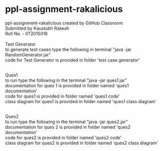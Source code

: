 # ppl-assignment-rakalicious
ppl-assignment-rakalicious created by GitHub Classroom
<br>Submitted by Kaustubh Rakesh
<br>Roll No. - IIT2015016<br>
<br>Test Generator 
<br>to generate test cases type the following in terminal "java -jar RandomGenerator.jar"
<br>code for Test Generator is provided in folder 'test case generator'


<br>Ques1
<br>to run type the following in the terminal "java -jar ques1.jar"
<br>documentation for ques 1 is provided in folder named 'ques1 documentation'
<br>code for ques1 is provided in folder named 'ques1 code'
<br>class diagram for ques1 is provided in folder named 'ques1 class diagram'


<br>Ques2
<br>to run type the following in the terminal "java -jar ques2.jar"
<br>documentation for ques 2 is provided in folder named 'ques2 documentation'
<br>code for ques2 is provided in folder named 'ques2 code'
<br>class diagram for ques2 is provided in folder named 'ques2 class diagram'
